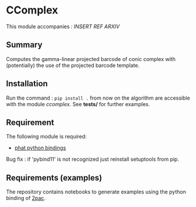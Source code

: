 # CComplex
This module accompanies : _INSERT REF ARXIV_ 

## Summary
Computes the gamma-linear projected barcode of conic complex with (potentially) the use of the projected barcode template.

## Installation
Run the command :
`pip install .`
from now on the algorithm are accessible with the module _ccomplex_.
See __tests/__ for further examples. 

## Requirement
The following module is required:
- [phat python bindings](https://github.com/xoltar/phat)

Bug fix : if 'pybind11' is not recognized just reinstall setuptools from pip.

## Requirements (examples)
The repository contains notebooks to generate examples using the python binding of [2pac](https://gitlab.com/flenzen/2pac).

